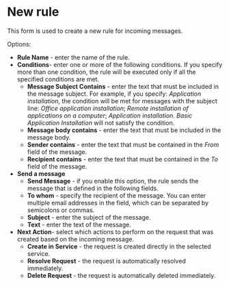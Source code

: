 # New rule
 
This form is used to create a new rule for incoming messages.
 
Options:

- **Rule Name** - enter the name of the rule.
- **Conditions**- enter one or more of the following conditions. If you specify more than one condition, the rule will be executed only if all the specified conditions are met. 
    - **Message Subject Contains** - enter the text that must be included in the message subject. For example, if you specify: *Application installation*, the condition will be met for messages with the subject line: *Office application installation*; *Remote installation of applications on a computer*; *Application installation*. *Basic Application Installation* will not satisfy the condition.
    - **Message body contains** - enter the text that must be included in the message body.
    - **Sender contains** - enter the text that must be contained in the *From* field of the message.
    - **Recipient contains** - enter the text that must be contained in the *To* field of the message.
- **Send a message**
    - **Send Message** - if you enable this option, the rule sends the message that is defined in the following fields.
    - **To whom** - specify the recipient of the message. You can enter multiple email addresses in the field, which can be separated by semicolons or commas.
    - **Subject** - enter the subject of the message.
    - **Text** - enter the text of the message.
- **Next Action**- select which actions to perform on the request that was created based on the incoming message.
    - **Create in Service** - the request is created directly in the selected service.
    - **Resolve Request** - the request is automatically resolved immediately.
    - **Delete Request** - the request is automatically deleted immediately.
